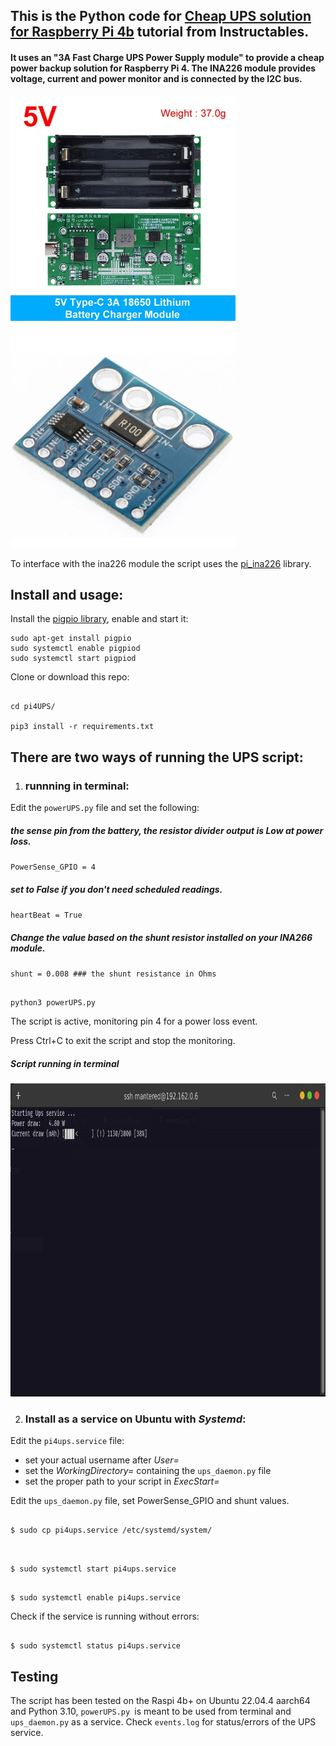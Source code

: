 ## This is the Python code for [Cheap UPS solution for Raspberry Pi 4b](https://www.instructables.com/Cheap-UPS-for-Raspberry-Pi-4/) tutorial from Instructables.

#### It uses an "3A Fast Charge UPS Power Supply module" to provide a cheap power backup solution for Raspberry Pi 4. The INA226 module provides voltage, current and power monitor and is connected by the I2C bus.


<img  src="img/ups.png"  width="360"  height="360"><img  src="img/ina226.png"  width="360"  height="360">

To interface with the ina226 module the script uses the [pi_ina226](https://github.com/e71828/pi_ina226/) library.

## Install and usage:

Install the [pigpio library](https://abyz.me.uk/rpi/pigpio/index.html), enable and start it:

```console
sudo apt-get install pigpio
sudo systemctl enable pigpiod
sudo systemctl start pigpiod
```

Clone or download this repo:

```console

cd pi4UPS/

pip3 install -r requirements.txt

```
## There are two ways of running the UPS script:


1. ###  runnning in terminal:

Edit the `powerUPS.py` file and set the following:

##### the sense pin from the battery, the resistor divider output is Low at power loss.

`PowerSense_GPIO = 4`

##### set to False if you don't need scheduled readings.

`heartBeat = True`

##### Change the value based on the shunt resistor installed on your INA266 module.

`shunt = 0.008 ### the shunt resistance in Ohms`

```console

python3 powerUPS.py

```

The script is active, monitoring pin 4 for a power loss event.

Press Ctrl+C to exit the script and stop the monitoring.


##### Script running in terminal

<img  src="img/ups_terminal.jpg"  width="948"  height="501">


2. ### Install as a service on Ubuntu with ***Systemd***:

Edit the `pi4ups.service` file:

- set your actual username after *User=*
- set the *WorkingDirectory=* containing the `ups_daemon.py` file
- set the proper path to your script in *ExecStart=*

Edit the `ups_daemon.py` file, set PowerSense_GPIO and shunt values.

```console

$ sudo cp pi4ups.service /etc/systemd/system/


```

```console

$ sudo systemctl start pi4ups.service

```

```console

$ sudo systemctl enable pi4ups.service

```

Check if the service is running without errors:

```console

$ sudo systemctl status pi4ups.service

```

## Testing

The script has been tested on the Raspi 4b+ on Ubuntu 22.04.4 aarch64 and Python 3.10,
`powerUPS.py `is meant to be used from terminal and `ups_daemon.py` as a service.
Check `events.log` for status/errors of the UPS service.
